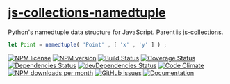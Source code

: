 [js-collections-namedtuple](http://aureooms.github.io/js-collections-namedtuple)
==

Python's namedtuple data structure for JavaScript. Parent is
[js-collections](https://github.com/aureooms/js-collections).

```js
let Point = namedtuple( 'Point' , [ 'x' , 'y' ] ) ;
```

[![NPM license](http://img.shields.io/npm/l/aureooms-js-collections-namedtuple.svg?style=flat)](https://raw.githubusercontent.com/aureooms/js-collections-namedtuple/master/LICENSE)
[![NPM version](http://img.shields.io/npm/v/aureooms-js-collections-namedtuple.svg?style=flat)](https://www.npmjs.org/package/aureooms-js-collections-namedtuple)
[![Build Status](http://img.shields.io/travis/aureooms/js-collections-namedtuple.svg?style=flat)](https://travis-ci.org/aureooms/js-collections-namedtuple)
[![Coverage Status](http://img.shields.io/coveralls/aureooms/js-collections-namedtuple.svg?style=flat)](https://coveralls.io/r/aureooms/js-collections-namedtuple)
[![Dependencies Status](http://img.shields.io/david/aureooms/js-collections-namedtuple.svg?style=flat)](https://david-dm.org/aureooms/js-collections-namedtuple#info=dependencies)
[![devDependencies Status](http://img.shields.io/david/dev/aureooms/js-collections-namedtuple.svg?style=flat)](https://david-dm.org/aureooms/js-collections-namedtuple#info=devDependencies)
[![Code Climate](http://img.shields.io/codeclimate/github/aureooms/js-collections-namedtuple.svg?style=flat)](https://codeclimate.com/github/aureooms/js-collections-namedtuple)
[![NPM downloads per month](http://img.shields.io/npm/dm/aureooms-js-collections-namedtuple.svg?style=flat)](https://www.npmjs.org/package/aureooms-js-collections-namedtuple)
[![GitHub issues](http://img.shields.io/github/issues/aureooms/js-collections-namedtuple.svg?style=flat)](https://github.com/aureooms/js-collections-namedtuple/issues)
[![Documentation](https://aureooms.github.io/js-collections-namedtuple/badge.svg)](https://aureooms.github.io/js-collections-namedtuple/source.html)

